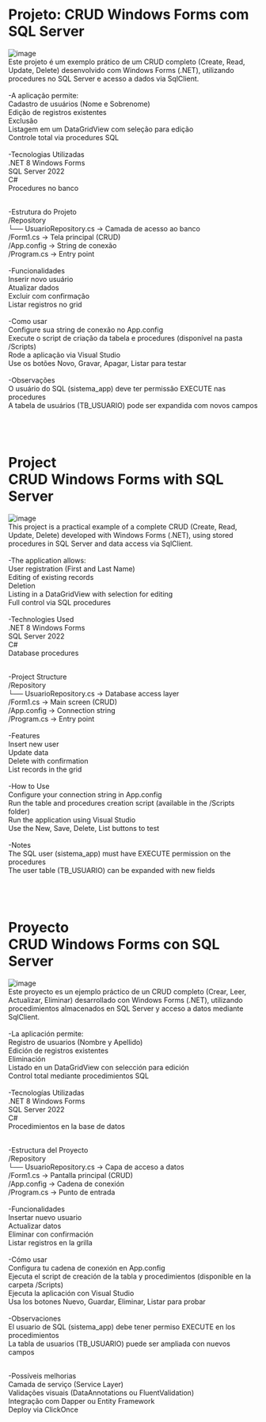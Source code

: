 # Projeto: CRUD Windows Forms com SQL Server

![image](https://github.com/user-attachments/assets/3467f96d-bafc-43f5-b2bf-abcd21ccd116)
<br>
Este projeto é um exemplo prático de um CRUD completo (Create, Read, Update, Delete) desenvolvido com Windows Forms (.NET), utilizando procedures no SQL Server e acesso a dados via SqlClient.
<br><br>
-A aplicação permite:<br>
Cadastro de usuários (Nome e Sobrenome)<br>
Edição de registros existentes<br>
Exclusão<br>
Listagem em um DataGridView com seleção para edição<br>
Controle total via procedures SQL
<br><br>
-Tecnologias Utilizadas<br>
.NET 8 Windows Forms<br>
SQL Server 2022<br>
C#<br>
Procedures no banco<br><br>

-Estrutura do Projeto<br>
/Repository<br>
  └── UsuarioRepository.cs    → Camada de acesso ao banco<br>
/Form1.cs                     → Tela principal (CRUD)<br>
/App.config                   → String de conexão<br>
/Program.cs                   → Entry point<br>
<br>
-Funcionalidades<br>
Inserir novo usuário<br>
Atualizar dados<br>
Excluir com confirmação<br>
Listar registros no grid<br>
<br>
-Como usar<br>
Configure sua string de conexão no App.config<br>
Execute o script de criação da tabela e procedures (disponível na pasta /Scripts)<br>
Rode a aplicação via Visual Studio<br>
Use os botões Novo, Gravar, Apagar, Listar para testar<br>
<br>
-Observações<br>
O usuário do SQL (sistema_app) deve ter permissão EXECUTE nas procedures<br>
A tabela de usuários (TB_USUARIO) pode ser expandida com novos campos<br>
<br>
<br>
<br>
# Project<br>CRUD Windows Forms with SQL Server

![image](https://github.com/user-attachments/assets/3467f96d-bafc-43f5-b2bf-abcd21ccd116)
<br>
This project is a practical example of a complete CRUD (Create, Read, Update, Delete) developed with Windows Forms (.NET), using stored procedures in SQL Server and data access via SqlClient.
<br><br>
-The application allows:<br>
User registration (First and Last Name)<br>
Editing of existing records<br>
Deletion<br>
Listing in a DataGridView with selection for editing<br>
Full control via SQL procedures
<br><br>
-Technologies Used<br>
.NET 8 Windows Forms<br>
SQL Server 2022<br>
C#<br>
Database procedures<br><br>

-Project Structure<br>
/Repository<br>
  └── UsuarioRepository.cs    → Database access layer<br>
/Form1.cs                     → Main screen (CRUD)<br>
/App.config                   → Connection string<br>
/Program.cs                   → Entry point<br>
<br>
-Features<br>
Insert new user<br>
Update data<br>
Delete with confirmation<br>
List records in the grid<br>
<br>
-How to Use<br>
Configure your connection string in App.config<br>
Run the table and procedures creation script (available in the /Scripts folder)<br>
Run the application using Visual Studio<br>
Use the New, Save, Delete, List buttons to test<br>
<br>
-Notes<br>
The SQL user (sistema_app) must have EXECUTE permission on the procedures<br>
The user table (TB_USUARIO) can be expanded with new fields<br>
<br>
<br>
<br>
# Proyecto<br>CRUD Windows Forms con SQL Server

![image](https://github.com/user-attachments/assets/3467f96d-bafc-43f5-b2bf-abcd21ccd116)
<br>
Este proyecto es un ejemplo práctico de un CRUD completo (Crear, Leer, Actualizar, Eliminar) desarrollado con Windows Forms (.NET), utilizando procedimientos almacenados en SQL Server y acceso a datos mediante SqlClient.
<br><br>
-La aplicación permite:<br>
Registro de usuarios (Nombre y Apellido)<br>
Edición de registros existentes<br>
Eliminación<br>
Listado en un DataGridView con selección para edición<br>
Control total mediante procedimientos SQL
<br><br>
-Tecnologías Utilizadas<br>
.NET 8 Windows Forms<br>
SQL Server 2022<br>
C#<br>
Procedimientos en la base de datos<br><br>

-Estructura del Proyecto<br>
/Repository<br>
  └── UsuarioRepository.cs    → Capa de acceso a datos<br>
/Form1.cs                     → Pantalla principal (CRUD)<br>
/App.config                   → Cadena de conexión<br>
/Program.cs                   → Punto de entrada<br>
<br>
-Funcionalidades<br>
Insertar nuevo usuario<br>
Actualizar datos<br>
Eliminar con confirmación<br>
Listar registros en la grilla<br>
<br>
-Cómo usar<br>
Configura tu cadena de conexión en App.config<br>
Ejecuta el script de creación de la tabla y procedimientos (disponible en la carpeta /Scripts)<br>
Ejecuta la aplicación con Visual Studio<br>
Usa los botones Nuevo, Guardar, Eliminar, Listar para probar<br>
<br>
-Observaciones<br>
El usuario de SQL (sistema_app) debe tener permiso EXECUTE en los procedimientos<br>
La tabla de usuarios (TB_USUARIO) puede ser ampliada con nuevos campos<br>


<br>
-Possíveis melhorias<br>
Camada de serviço (Service Layer)<br>
Validações visuais (DataAnnotations ou FluentValidation)<br>
Integração com Dapper ou Entity Framework<br>
Deploy via ClickOnce<br>
